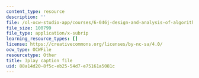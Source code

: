 ```yaml
---
content_type: resource
description: ''
file: /ol-ocw-studio-app/courses/6-046j-design-and-analysis-of-algorithms-spring-2015/88a14d208f5ceb2554d7e75161a5081c_tKwnms5iRBU.srt
file_size: 100799
file_type: application/x-subrip
learning_resource_types: []
license: https://creativecommons.org/licenses/by-nc-sa/4.0/
ocw_type: OCWFile
resourcetype: Other
title: 3play caption file
uid: 88a14d20-8f5c-eb25-54d7-e75161a5081c
---
```

